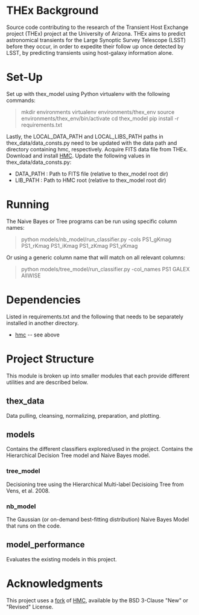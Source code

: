 # THEx Background
Source code contributing to the research of the Transient Host Exchange project (THEx) project at the University of Arizona. THEx aims to predict astronomical transients for the Large Synoptic Survey Telescope (LSST) before they occur, in order to expedite their follow up once detected by LSST, by predicting transients using host-galaxy information alone. 


# Set-Up
Set up with thex_model using Python virtualenv with the following commands:

> mkdir environments
> virtualenv environments/thex_env
> source environments/thex_env/bin/activate
> cd thex_model
> pip install -r requirements.txt 

Lastly, the LOCAL_DATA_PATH and LOCAL_LIBS_PATH paths in thex_data/data_consts.py need to be updated with the data path and directory containing hmc, respectively. Acquire FITS data file from THEx. Download and install [HMC](https://github.com/marinakiseleva/hmc).
Update the following values in thex_data/data_consts.py:
- DATA_PATH : Path to FITS file  (relative to thex_model root dir)
- LIB_PATH : Path to HMC root  (relative to thex_model root dir)


# Running

The Naive Bayes or Tree programs can be run using specific column names:

> python models/nb_model/run_classifier.py -cols PS1_gKmag PS1_rKmag PS1_iKmag PS1_zKmag PS1_yKmag

Or using a generic column name that will match on all relevant columns:

> python models/tree_model/run_classifier.py -col_names PS1 GALEX AllWISE



# Dependencies
Listed in requirements.txt and the following that needs to be separately installed in another directory. 
- [hmc](https://github.com/marinakiseleva/hmc) -- see above

# Project Structure
This module is broken up into smaller modules that each provide different utilities and are described below.

## thex_data 
Data pulling, cleansing, normalizing, preparation, and plotting. 

## models
Contains the different classifiers explored/used in the project. Contains the Hierarchical Decision Tree model and Naive Bayes model.

### tree_model
Decisioning tree using the Hierarchical Multi-label Decisioing Tree from Vens, et al. 2008. 

### nb_model
The Gaussian (or on-demand best-fitting distribution) Naive Bayes Model that runs on the code. 

## model_performance
Evaluates the existing models in this project.


# Acknowledgments
This project uses a [fork](https://github.com/marinakiseleva/hmc) of [HMC](https://github.com/davidwarshaw/hmc), available by the BSD 3-Clause "New" or "Revised" License.  

